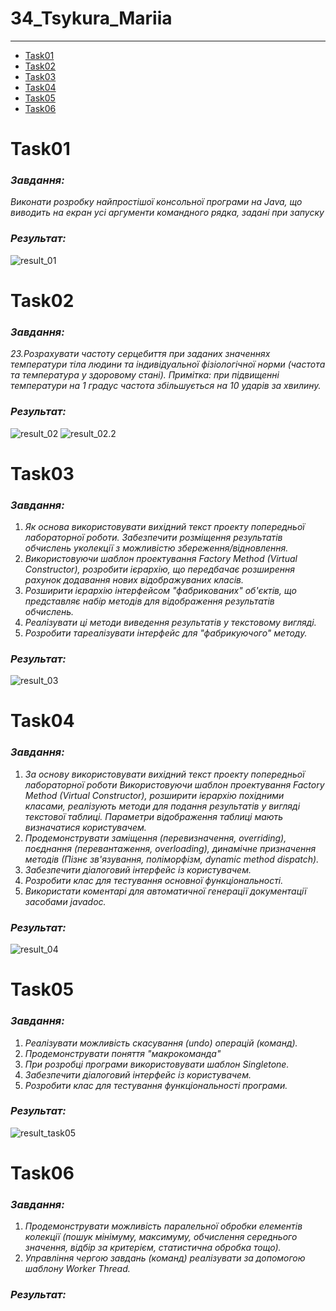 # 34_Tsykura_Mariia
---
- [Task01](README.md/#Task01)
- [Task02](README.md/#Task02)
- [Task03](README.md/#Task03)
- [Task04](README.md/#Task04)
- [Task05](README.md/#Task05)
- [Task06](README.md/#Task06)

# Task01
### *Завдання:*
*Виконати розробку найпростішої консольної програми на Java,
що виводить на екран усі аргументи командного рядка, задані при запуску*
### *Результат:*
![result_01](https://github.com/mariiatsykura/34_Tsykura_Mariia/blob/main/Task01/result_task01.png)
# Task02
### *Завдання:*
*23.Розрахувати частоту серцебиття при заданих значеннях температури тіла
людини та індивідуальної фізіологічної норми (частота та температура у
здоровому стані). Примітка: при підвищенні температури на 1 градус
частота збільшується на 10 ударів за хвилину.*
### *Результат:*
![result_02](https://github.com/mariiatsykura/34_Tsykura_Mariia/blob/main/Task02/result_02.jpeg)
![result_02.2](https://github.com/mariiatsykura/34_Tsykura_Mariia/blob/main/Task02/result_02.2.jpeg)
# Task03
### *Завдання:*
1. *Як основа використовувати вихідний текст проекту попередньої лабораторної роботи. Забезпечити розміщення результатів обчислень уколекції з можливістю збереження/відновлення.*
2. *Використовуючи шаблон проектування Factory Method (Virtual Constructor), розробити ієрархію, що передбачає розширення рахунок додавання нових відображуваних класів.*
3. *Розширити ієрархію інтерфейсом "фабрикованих" об'єктів, що представляє набір методів для відображення результатів обчислень.*
4. *Реалізувати ці методи виведення результатів у текстовому вигляді.*
5. *Розробити тареалізувати інтерфейс для "фабрикуючого" методу.*
### *Результат:*
![result_03](https://github.com/mariiatsykura/34_Tsykura_Mariia/blob/main/Task03/resultt_task03.jpg)
# Task04
### *Завдання:*
1. *За основу використовувати вихідний текст проекту попередньої лабораторної роботи Використовуючи шаблон проектування Factory Method
(Virtual Constructor), розширити ієрархію похідними класами, реалізують методи для подання результатів у вигляді текстової
таблиці. Параметри відображення таблиці мають визначатися користувачем.*
2. *Продемонструвати заміщення (перевизначення, overriding), поєднання (перевантаження, overloading), динамічне призначення методів
(Пізнє зв'язування, поліморфізм, dynamic method dispatch).*
3. *Забезпечити діалоговий інтерфейс із користувачем.*
4. *Розробити клас для тестування основної функціональності.*
5. *Використати коментарі для автоматичної генерації документації засобами javadoc.*
### *Результат:*
![result_04](https://github.com/mariiatsykura/34_Tsykura_Mariia/blob/main/Task04/result_task04.png)
# Task05
### *Завдання:*
1. *Реалізувати можливість скасування (undo) операцій (команд).*
2. *Продемонструвати поняття "макрокоманда"*
3. *При розробці програми використовувати шаблон Singletone.*
4. *Забезпечити діалоговий інтерфейс із користувачем.*
5. *Розробити клас для тестування функціональності програми.*
### *Результат:*
![result_task05](https://github.com/mariiatsykura/34_Tsykura_Mariia/blob/main/Task05/result_05.png)
# Task06
### *Завдання:*
1. *Продемонструвати можливість паралельної обробки елементів колекції (пошук мінімуму, максимуму, обчислення середнього значення, відбір за критерієм, статистична обробка тощо).*
2. *Управління чергою завдань (команд) реалізувати за допомогою шаблону Worker Thread.*
### *Результат:*
